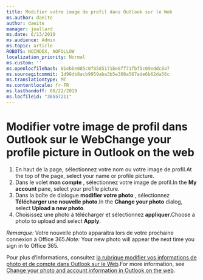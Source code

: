 ```yaml
---
title: Modifier votre image de profil dans Outlook sur le Web
ms.author: daeite
author: daeite
manager: joallard
ms.date: 6/13/2019
ms.audience: Admin
ms.topic: article
ROBOTS: NOINDEX, NOFOLLOW
localization_priority: Normal
ms.custom: ''
ms.openlocfilehash: 01ebbe085c0f8585171be8ff71fbf5c09eddc8a7
ms.sourcegitcommit: 1d98db8acb9959aba3b5e308a567ade6b62da56c
ms.translationtype: MT
ms.contentlocale: fr-FR
ms.lasthandoff: 08/22/2019
ms.locfileid: "36557211"
---
```

# <a name="change-your-profile-picture-in-outlook-on-the-web"></a><span data-ttu-id="b75b4-102">Modifier votre image de profil dans Outlook sur le Web</span><span class="sxs-lookup"><span data-stu-id="b75b4-102">Change your profile picture in Outlook on the web</span></span>

1. <span data-ttu-id="b75b4-103">En haut de la page, sélectionnez votre nom ou votre image de profil.</span><span class="sxs-lookup"><span data-stu-id="b75b4-103">At the top of the page, select your name or profile picture.</span></span>
1. <span data-ttu-id="b75b4-104">Dans le volet **mon compte** , sélectionnez votre image de profil.</span><span class="sxs-lookup"><span data-stu-id="b75b4-104">In the **My account** pane, select your profile picture.</span></span>
1. <span data-ttu-id="b75b4-105">Dans la boîte de dialogue **modifier votre photo** , sélectionnez **Télécharger une nouvelle photo**.</span><span class="sxs-lookup"><span data-stu-id="b75b4-105">In the **Change your photo** dialog, select **Upload a new photo**.</span></span>
1. <span data-ttu-id="b75b4-106">Choisissez une photo à télécharger et sélectionnez **appliquer**.</span><span class="sxs-lookup"><span data-stu-id="b75b4-106">Choose a photo to upload and select **Apply**.</span></span>

<span data-ttu-id="b75b4-107">*Remarque:* Votre nouvelle photo apparaîtra lors de votre prochaine connexion à Office 365.</span><span class="sxs-lookup"><span data-stu-id="b75b4-107">*Note:* Your new photo will appear the next time you sign in to Office 365.</span></span>

<span data-ttu-id="b75b4-108">Pour plus d’informations, consultez [la rubrique modifier vos informations de photo et de compte dans Outlook sur le Web](https://support.office.com/article/b2dbb289-851d-4bed-93c3-3e136f5659ec).</span><span class="sxs-lookup"><span data-stu-id="b75b4-108">For more information, see [Change your photo and account information in Outlook on the web](https://support.office.com/article/b2dbb289-851d-4bed-93c3-3e136f5659ec).</span></span>